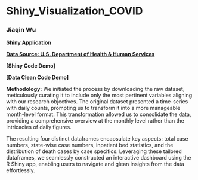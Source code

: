 # Shiny_Visualization_COVID

### Jiaqin Wu

**[Shiny Application](https://jw2104.shinyapps.io/Final_project/)**

**[Data Source: U.S. Department of Health & Human Services](https://healthdata.gov/Hospital/COVID-19-Reported-Patient-Impact-and-Hospital-Capa/g62h-syeh)**

**[Shiny Code Demo]**

**[Data Clean Code Demo]**

**Methodology:** We initiated the process by downloading the raw dataset, meticulously curating it to include only the most pertinent variables aligning with our research objectives. The original dataset presented a time-series with daily counts, prompting us to transform it into a more manageable month-level format. This transformation allowed us to consolidate the data, providing a comprehensive overview at the monthly level rather than the intricacies of daily figures.

The resulting four distinct dataframes encapsulate key aspects: total case numbers, state-wise case numbers, inpatient bed statistics, and the distribution of death cases by case specifics. Leveraging these tailored dataframes, we seamlessly constructed an interactive dashboard using the R Shiny app, enabling users to navigate and glean insights from the data effortlessly.
